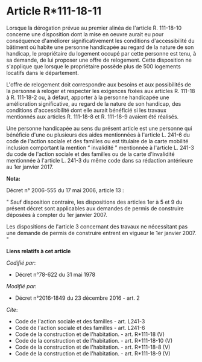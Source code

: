 # Article R*111-18-11

Lorsque la dérogation prévue au premier alinéa de l'article R. 111-18-10 concerne une disposition dont la mise en oeuvre
aurait eu pour conséquence d'améliorer significativement les conditions d'accessibilité du bâtiment où habite une personne
handicapée au regard de la nature de son handicap, le propriétaire du logement occupé par cette personne est tenu, à sa
demande, de lui proposer une offre de relogement. Cette disposition ne s'applique que lorsque le propriétaire possède plus de
500 logements locatifs dans le département. 

L'offre de relogement doit correspondre aux besoins et aux possibilités de la personne à reloger et respecter les exigences
fixées aux articles R. 111-18 à R. 111-18-2 ou, à défaut, apporter à la personne handicapée une amélioration significative,
au regard de la nature de son handicap, des conditions d'accessibilité dont elle aurait bénéficié si les travaux mentionnés
aux articles R. 111-18-8 et R. 111-18-9 avaient été réalisés. 

Une personne handicapée au sens du présent article est une personne qui bénéficie d'une ou plusieurs des aides mentionnées à
l'article L. 241-6 du code de l'action sociale et des familles ou est titulaire de la carte mobilité inclusion comportant la
mention “ invalidité ” mentionnée à l'article L. 241-3 du code de l'action sociale et des familles ou de la carte
d'invalidité mentionnée à l'article L. 241-3 du même code dans sa rédaction antérieure au 1er janvier 2017.

**Nota:**

Décret n° 2006-555 du 17 mai 2006, article 13 : 

" Sauf disposition contraire, les dispositions des articles 1er à 5 et 9 du présent décret sont applicables aux demandes de
permis de construire déposées à compter du 1er janvier 2007. 

Les dispositions de l'article 3 concernant des travaux ne nécessitant pas une demande de permis de construire entrent en
vigueur le 1er janvier 2007. "

**Liens relatifs à cet article**

_Codifié par_:

  - Décret n°78-622 du 31 mai 1978

_Modifié par_:

  - Décret n°2016-1849 du 23 décembre 2016 - art. 2

_Cite_:

  - Code de l'action sociale et des familles - art. L241-3
  - Code de l'action sociale et des familles - art. L241-6
  - Code de la construction et de l'habitation. - art. R*111-18 (V)
  - Code de la construction et de l'habitation. - art. R*111-18-10 (V)
  - Code de la construction et de l'habitation. - art. R*111-18-8 (V)
  - Code de la construction et de l'habitation. - art. R*111-18-9 (V)
